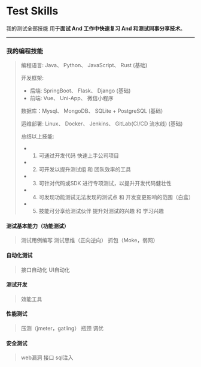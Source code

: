 # Test Skills
我的测试全部技能  用于**面试 And 工作中快速复习 And 和测试同事分享技术**。

---

### 我的编程技能
  > 编程语言: Java、 Python、 JavaScript、 Rust (基础)
  >
  > 开发框架: 
  > - 后端: SpringBoot、 Flask、 Django (基础)
  > - 前端: Vue、 Uni-App、 微信小程序
  >
  > 数据库：Mysql、 MongoDB、 SQLite + PostgreSQL (基础)
  > 
  > 运维部署: Linux、 Docker、 Jenkins、 GitLab(CI/CD 流水线) (基础)
  >
  > 总结以上技能:
  > - 1. 可通过开发代码 快速上手公司项目
  > - 2. 可开发以提升测试组 和 团队效率的工具
  > - 3. 可针对代码或SDK 进行专项测试，以提升开发代码健壮性 
  > - 4. 可发现功能测试无法发现的测试点 和 开发变更影响的范围（白盒）
  > - 5. 技能可分享给测试伙伴 提升対测试的兴趣 和 学习兴趣
  >    

#### 测试基本能力（功能测试）

> 测试用例编写 测试思维（正向逆向）
> 抓包（Moke，弱网）

#### 自动化测试
> 接口自动化
> UI自动化

#### 测试开发
> 效能工具

#### 性能测试
> 压测（jmeter，gatling）
> 瓶颈
> 调优

#### 安全测试
> web漏洞
> 接口 sql注入
